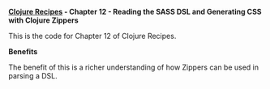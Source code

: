 **[Clojure Recipes](https://github.com/juliangamble/clojure-recipes) - Chapter 12 - Reading the SASS DSL and Generating CSS with Clojure Zippers**

This is the code for Chapter 12 of Clojure Recipes. 

**Benefits**

The benefit of this is a richer understanding of how Zippers can be used in parsing a DSL.

